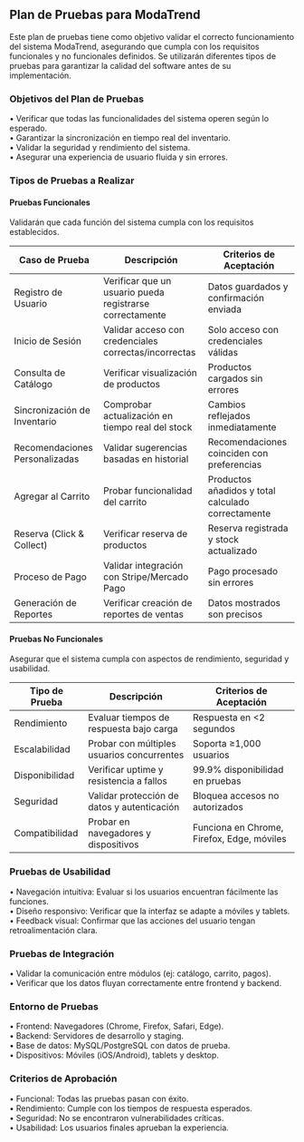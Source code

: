 ## Plan de Pruebas para ModaTrend

Este plan de pruebas tiene como objetivo validar el correcto funcionamiento del sistema ModaTrend, asegurando que cumpla con los requisitos funcionales y no funcionales definidos. Se utilizarán diferentes tipos de pruebas para garantizar la calidad del software antes de su implementación.

### Objetivos del Plan de Pruebas

• Verificar que todas las funcionalidades del sistema operen según lo esperado.  
• Garantizar la sincronización en tiempo real del inventario.  
• Validar la seguridad y rendimiento del sistema.  
• Asegurar una experiencia de usuario fluida y sin errores.  

### Tipos de Pruebas a Realizar

#### Pruebas Funcionales

Validarán que cada función del sistema cumpla con los requisitos establecidos.

| Caso de Prueba                | Descripción                                                                 | Criterios de Aceptación                              |
|-------------------------------|-----------------------------------------------------------------------------|------------------------------------------------------|
| Registro de Usuario           | Verificar que un usuario pueda registrarse correctamente                    | Datos guardados y confirmación enviada               |
| Inicio de Sesión              | Validar acceso con credenciales correctas/incorrectas                       | Solo acceso con credenciales válidas                 |
| Consulta de Catálogo          | Verificar visualización de productos                                       | Productos cargados sin errores                       |
| Sincronización de Inventario  | Comprobar actualización en tiempo real del stock                           | Cambios reflejados inmediatamente                   |
| Recomendaciones Personalizadas| Validar sugerencias basadas en historial                                    | Recomendaciones coinciden con preferencias          |
| Agregar al Carrito            | Probar funcionalidad del carrito                                           | Productos añadidos y total calculado correctamente  |
| Reserva (Click & Collect)     | Verificar reserva de productos                                             | Reserva registrada y stock actualizado              |
| Proceso de Pago               | Validar integración con Stripe/Mercado Pago                                | Pago procesado sin errores                          |
| Generación de Reportes        | Verificar creación de reportes de ventas                                   | Datos mostrados son precisos                        |

#### Pruebas No Funcionales

Asegurar que el sistema cumpla con aspectos de rendimiento, seguridad y usabilidad.

| Tipo de Prueba       | Descripción                                      | Criterios de Aceptación                     |
|----------------------|--------------------------------------------------|---------------------------------------------|
| Rendimiento          | Evaluar tiempos de respuesta bajo carga          | Respuesta en <2 segundos                    |
| Escalabilidad        | Probar con múltiples usuarios concurrentes       | Soporta ≥1,000 usuarios                     |
| Disponibilidad       | Verificar uptime y resistencia a fallos          | 99.9% disponibilidad en pruebas             |
| Seguridad            | Validar protección de datos y autenticación      | Bloquea accesos no autorizados              |
| Compatibilidad       | Probar en navegadores y dispositivos             | Funciona en Chrome, Firefox, Edge, móviles  |


### Pruebas de Usabilidad

• Navegación intuitiva: Evaluar si los usuarios encuentran fácilmente las funciones.  
• Diseño responsivo: Verificar que la interfaz se adapte a móviles y tablets.  
• Feedback visual: Confirmar que las acciones del usuario tengan retroalimentación clara.  

### Pruebas de Integración

• Validar la comunicación entre módulos (ej: catálogo, carrito, pagos).  
• Verificar que los datos fluyan correctamente entre frontend y backend.  

### Entorno de Pruebas

• Frontend: Navegadores (Chrome, Firefox, Safari, Edge).  
• Backend: Servidores de desarrollo y staging.  
• Base de datos: MySQL/PostgreSQL con datos de prueba.  
• Dispositivos: Móviles (iOS/Android), tablets y desktop.  


### Criterios de Aprobación

• Funcional: Todas las pruebas pasan con éxito.  
• Rendimiento: Cumple con los tiempos de respuesta esperados.  
• Seguridad: No se encontraron vulnerabilidades críticas.  
• Usabilidad: Los usuarios finales aprueban la experiencia.  
  
